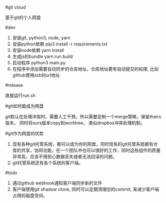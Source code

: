 #git cloud

基于git的个人网盘

#dev

1. 安装git, python3, node, yarn
2. 安装python依赖 pip3 install -r requirements.txt
3. 安装node依赖 yarn install
4. 生成js的bundle yarn run build
5. 启动程序 python3 main.py
6. 在程序中添加需要自动同步的仓库地址，仓库地址要有自动提交的权限, 比如github使用ssh的url地址

#release

直接运行run.sh

#git如何能成为网盘

git默认在处理冲突时，需要人工干预，所以需要定制一个merge策略，保留theirs版本， 同时将ours版本copy到worktree， 类似dropbox冲突处理机制。

#git作为网盘的优势

1. 现有各种git托管系统，都可以成为你的网盘，同时现有的git托管系统都有仓库的共享，协同功能，在一个团队中也可以很好的工作，同时这些组件的质量非常高，应该不用担心数据丢失或者无法回滚的问题。
2. git托管系统还有各个系统的客户端。

#todo

1. 通过github webhook通知客户端同步新的文件
2. 客户端使用git shadow clone, 同时可以定期清理旧的commit, 来减少客户端占用的磁盘空间。
